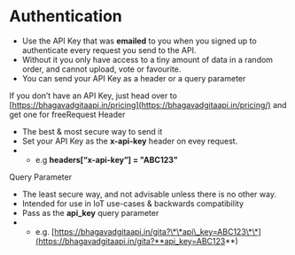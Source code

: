# Authentication

* Use the API Key that was **emailed** to you when you signed up to authenticate every request you send to the API.
* Without it you only have access to a tiny amount of data in a random order, and cannot upload, vote or favourite.
* You can send your API Key as a header or a query parameter

If you don’t have an API Key, just head over to [https://bhagavadgitaapi.in/pricing](https://bhagavadgitaapi.in/pricing/) and get one for freeRequest Header

* The best & most secure way to send it
* Set your API Key as the **x-api-key** header on evey request.
* * e.g **headers\[“x-api-key”\] = "ABC123"**

Query Parameter

* The least secure way, and not advisable unless there is no other way.
* Intended for use in IoT use-cases & backwards compatibility
* Pass as the **api\_key** query parameter
* * e.g. [https://bhagavadgitaapi.in/gita?\*\*api\_key=ABC123\*\*](https://bhagavadgitaapi.in/gita?**api_key=ABC123**)

